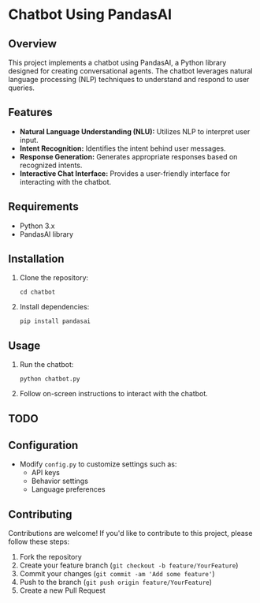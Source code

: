 # Chatbot Using PandasAI

## Overview
This project implements a chatbot using PandasAI, a Python library designed for creating conversational agents. The chatbot leverages natural language processing (NLP) techniques to understand and respond to user queries.

## Features
- **Natural Language Understanding (NLU):** Utilizes NLP to interpret user input.
- **Intent Recognition:** Identifies the intent behind user messages.
- **Response Generation:** Generates appropriate responses based on recognized intents.
- **Interactive Chat Interface:** Provides a user-friendly interface for interacting with the chatbot.

## Requirements
- Python 3.x
- PandasAI library

## Installation
1. Clone the repository:
   ```https://github.com/Bravyn/chatbot.git
   cd chatbot
   ```
   
2. Install dependencies:
   ```
   pip install pandasai
   ```
   

## Usage
1. Run the chatbot:
   ```
   python chatbot.py
   ```
   
2. Follow on-screen instructions to interact with the chatbot.

## TODO
## Configuration
- Modify `config.py` to customize settings such as:
  - API keys
  - Behavior settings
  - Language preferences

## Contributing
Contributions are welcome! If you'd like to contribute to this project, please follow these steps:
1. Fork the repository
2. Create your feature branch (`git checkout -b feature/YourFeature`)
3. Commit your changes (`git commit -am 'Add some feature'`)
4. Push to the branch (`git push origin feature/YourFeature`)
5. Create a new Pull Request
